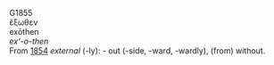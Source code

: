 <body>
  <p>G1855<br>  ἔξωθεν  <br> exōthen  <br><i>ex‘-o-then </i><br>From <a href="g1854.htm">1854</a>  <i>external</i> (-ly): - out (-side, -ward, -wardly), (from) without.<br></p>
 </body>